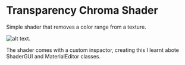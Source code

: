 # Transparency Chroma Shader

Simple shader that removes a color range from a texture.  

![alt text](github.com/TutanDev/UnityPortfolio/blob/master/UnityProject/Assets/ReadMeImages/TransChromaOff.jpg).



The shader comes with a custom inspactor, creating this I learnt abote ShaderGUI and MaterialEditor classes.
